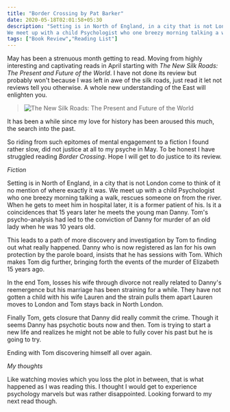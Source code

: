 ```yaml
---
title: "Border Crossing by Pat Barker"
date: 2020-05-18T02:01:58+05:30
description: "Setting is in North of England, in a city that is not London come to think of it no mention of where exactly it was.
We meet up with a child Psychologist who one breezy morning talking a walk, rescues someone on from the river."
tags: ["Book Review","Reading List"]
---
```


May has been a strenuous month getting to read. Moving from highly interesting and captivating reads in April starting with *The New Silk Roads: The Present and Future of the World*. I have not done its review but probably won't because I was left in awe of the silk roads, just read it let not reviews tell you otherwise. A whole new understanding of the East will enlighten you.

> ![The New Silk Roads: The Present and Future of the World](https://images-na.ssl-images-amazon.com/images/I/61esCzrkMWL._SX308_BO1,204,203,200_.jpg) 

It has been a while since my love for history has been aroused this much, the search into the past.

So riding from such epitomes of mental engagement to a fiction I found rather slow, did not justice at all to my psyche in May. To be honest I have struggled reading *Border Crossing*. Hope I will get to do justice to its review.


*Fiction*

Setting is in North of England, in a city that is not London come to think of it no mention of where exactly it was.
We meet up with a child Psychologist who one breezy morning talking a walk, rescues someone on from the river.
When he gets to meet him in hospital later, it is a former patient of his. Is it a coincidences that 15 years later he meets the young man Danny.
Tom's psycho-analysis had led to the conviction of Danny for murder of an old lady when he was 10 years old.

This leads to a path of more discovery and investigation by Tom to finding out what really happened. Danny who is now registered as Ian for his own protection by the parole board, insists that he has sessions with Tom.
Which makes Tom dig further, bringing forth the events of the murder of Elizabeth 15 years ago.

In the end Tom, losses his wife through divorce not really related to Danny's reemergence but his marriage has been straining for a while.
They have not gotten a child with his wife Lauren and the strain pulls them apart Lauren moves to London and Tom stays back in North London.

Finally Tom, gets closure that Danny did really commit the crime. Though it seems Danny has psychotic bouts now and then. Tom is trying to start a new life and realizes he might not be able to fully cover his past but he is going to try.

Ending with Tom discovering himself all over again.


*My thoughts*

Like watching movies which you loss the plot in between, that is what happened as I was reading this.
I thought I would get to experience psychology marvels but was rather disappointed.
Looking forward to my next read though.

